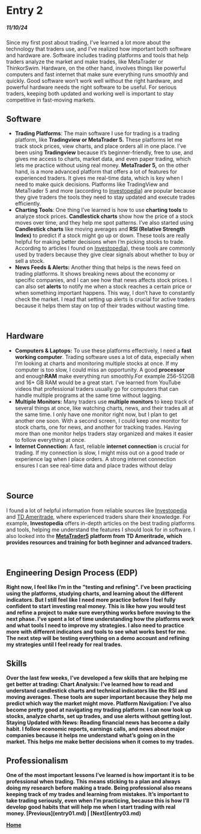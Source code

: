 # Entry 2
##### 11/10/24

Since my first post about trading, I’ve learned a lot more about the technology that traders use, and I’ve realized how important both software and hardware are. Software includes trading platforms and tools that help traders analyze the market and make trades, like MetaTrader or ThinkorSwim. Hardware, on the other hand, involves things like powerful computers and fast internet that make sure everything runs smoothly and quickly. Good software won’t work well without the right hardware, and powerful hardware needs the right software to be useful. For serious traders, keeping both updated and working well is important to stay competitive in fast-moving markets.
<br>
<h2>Software</h2>
<ul>
  <li><strong>Trading Platforms</strong>: The main software I use for trading is a trading platform, like <strong>Tradingview or MetaTrader 5.</strong> These platforms let me track stock prices, view charts, and place orders all in one place. I’ve been using <strong>Tradingview</strong> because it’s beginner-friendly, free to use, and gives me access to charts, market data, and even paper trading, which lets me practice without using real money. <strong>MetaTrader 5,</strong> on the other hand, is a more advanced platform that offers a lot of features for experienced traders. It gives me real-time data, which is key when I need to make quick decisions. Platforms like TradingView and MetaTrader 5 and more (according to <a href="https://www.investopedia.com/">Investopedia</a>) are popular because they give traders the tools they need to stay updated and execute trades efficiently.
</li>
  <li><strong>Charting Tools</strong>: One thing I’ve learned is how to use <strong>charting tools</strong> to analyze stock prices. <strong>Candlestick charts</strong> show how the price of a stock moves over time, and they help me spot patterns. I’ve also started using <strong>Candlestick charts</strong> like moving averages and <strong>RSI (Relative Strength Index)</strong> to predict if a stock might go up or down. These tools are really helpful for making better decisions when I’m picking stocks to trade. According to articles I found on <a href="https://www.investopedia.com/">Investopedia</a>), these tools are commonly used by traders because they give clear signals about whether to buy or sell a stock.
</li>

  <li><strong>News Feeds & Alerts:</strong> Another thing that helps is the news feed on trading platforms. It shows breaking news about the economy or specific companies, and I can see how that news affects stock prices. I can also set <strong>alerts</strong> to notify me when a stock reaches a certain price or when something important happens. This way, I don’t have to constantly check the market. I read that setting up alerts is crucial for active traders because it helps them stay on top of their trades without wasting time.
</li>
</ul>
<br>
<h2>Hardware</h2>
<ul>
  <li><strong>Computers & Laptops:</strong> To use these platforms effectively, I need a <strong>fast working computer</strong>. Trading software uses a lot of data, especially when I’m looking at charts and monitoring multiple stocks at once. If my computer is too slow, I could miss an opportunity. A good <strong>processor</strong> and enough<strong>RAM</strong> make everything run smoothly.For example 256-512GB and 16+ GB RAM would be a great start. I’ve learned from YouTube videos that professional traders usually go for computers that can handle multiple programs at the same time without lagging.</li>

  <li><strong>Multiple Monitors:</strong> Many traders use <strong>multiple monitors</strong> to keep track of several things at once, like watching charts, news, and their trades all at the same time. I only have one monitor right now, but I plan to get another one soon. With a second screen, I could keep one monitor for stock charts, one for news, and another for tracking trades. Having more than one monitor helps traders stay organized and makes it easier to follow everything at once.
</li>

<li><strong>Internet Connection:</strong> A fast, reliable <strong>internet connection</strong> is crucial for trading. If my connection is slow, I might miss out on a good trade or experience lag when I place orders. A strong internet connection ensures I can see real-time data and place trades without delay</li>
</ul>
<br>
<h2>Source</h2>
<P>I found a lot of helpful information from reliable sources like <a href="https://www.investopedia.com/">Investopedia</a> and <a href="https://www.schwab.com/td-ameritrade">TD Ameritrade</a>, where experienced traders share their knowledge. For example, <strong>Investopedia</strong> offers in-depth articles on the best trading platforms and tools, helping me understand the features I should look for in software. I also looked into the <strong><a href="https://www.metatrader5.com/en">MetaTrader5</a> platform from <strong>TD Ameritrade</strong>, which provides resources and training for both beginner and advanced traders.</p>
<br>
<h2>Engineering Design Process (EDP)</h2>
Right now, I feel like I’m in the <strong>"testing and refining"</strong>. I’ve been practicing using the platforms, studying charts, and learning about the different indicators. But I still feel like I need more practice before I feel fully confident to start investing real money. This is like how you would test and refine a project to make sure everything works before moving to the next phase. I’ve spent a lot of time understanding how the platforms work and what tools I need to improve my strategies. I also need to practice more with different indicators and tools to see what works best for me. The next step will be testing everything on a demo account and refining my strategies until I feel ready for real trades.
<br>
<h2>Skills</h2>
Over the last few weeks, I’ve developed a few skills that are helping me get better at trading:
Chart Analysis: I’ve learned how to read and understand candlestick charts and technical indicators like the RSI and moving averages. These tools are super important because they help me predict which way the market might move.
Platform Navigation: I’ve also become pretty good at navigating my trading platform. I can now look up stocks, analyze charts, set up trades, and use alerts without getting lost.
Staying Updated with News: Reading financial news has become a daily habit. I follow economic reports, earnings calls, and news about major companies because it helps me understand what’s going on in the market. This helps me make better decisions when it comes to my trades.
<br>
<h2>Professionalism</h2>
One of the most important lessons I’ve learned is how important it is to be professional when trading. This means sticking to a plan and always doing my research before making a trade. Being professional also means keeping track of my trades and learning from mistakes. It’s important to take trading seriously, even when I’m practicing, because this is how I’ll develop good habits that will help me when I start trading with real money.
[Previous](entry01.md) | [Next](entry03.md)

[Home](../README.md)
